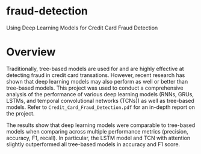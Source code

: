 # fraud-detection
Using Deep Learning Models for Credit Card Fraud Detection


# Overview
Traditionally, tree-based models are used for and are highly effective at detecting fraud in credit card transations. However, recent research has shown that deep learning models may also perform as well or better than tree-based models. This project was used to conduct a comprehensive analysis of the performance of various deep learning models (RNNs, GRUs, LSTMs,  and temporal convolutional networks (TCNs)) as well as tree-based models. Refer to `Credit_Card_Fraud_Detection.pdf` for an in-depth report
on the project.

The results show that deep learning models were comparable to tree-based models when comparing across multiple performance
metrics (precision, accuracy, F1, recall). In particular, the LSTM model and TCN with attention slightly outperformed all tree-based models in accuracy and F1 score. 


